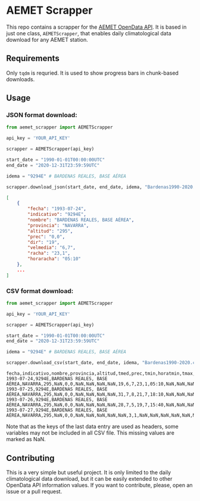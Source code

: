AEMET Scrapper
==============

This repo contains a scrapper for the [AEMET OpenData API](opendata.aemet.es). It is based in just one class, `AEMETScrapper`, that enables daily climatological data download for any AEMET station.

## Requirements
Only `tqdm` is requried. It is used to show progress bars in chunk-based downloads.

## Usage

### JSON format download:
```python
from aemet_scrapper import AEMETScrapper

api_key = 'YOUR_API_KEY'

scrapper = AEMETScrapper(api_key)

start_date = "1990-01-01T00:00:00UTC"
end_date = "2020-12-31T23:59:59UTC"

idema = "9294E" # BARDENAS REALES, BASE AÉREA

scrapper.download_json(start_date, end_date, idema, "Bardenas1990-2020.json")
```

```json
[
    {
        "fecha": "1993-07-24",
        "indicativo": "9294E",
        "nombre": "BARDENAS REALES, BASE AÉREA",
        "provincia": "NAVARRA",
        "altitud": "295",
        "prec": "0,0",
        "dir": "19",
        "velmedia": "6,7",
        "racha": "23,1",
        "horaracha": "05:10"
    },
    ...
]
```

### CSV format download:
```python
from aemet_scrapper import AEMETScrapper

api_key = 'YOUR_API_KEY'

scrapper = AEMETScrapper(api_key)

start_date = "1990-01-01T00:00:00UTC"
end_date = "2020-12-31T23:59:59UTC"

idema = "9294E" # BARDENAS REALES, BASE AÉREA

scrapper.download_csv(start_date, end_date, idema, "Bardenas1990-2020.csv")
```

```csv
fecha,indicativo,nombre,provincia,altitud,tmed,prec,tmin,horatmin,tmax,horatmax,dir,velmedia,racha,horaracha,presMax,horaPresMax,presMin,horaPresMin
1993-07-24,9294E,BARDENAS REALES, BASE AÉREA,NAVARRA,295,NaN,0,0,NaN,NaN,NaN,NaN,19,6,7,23,1,05:10,NaN,NaN,NaN,NaN
1993-07-25,9294E,BARDENAS REALES, BASE AÉREA,NAVARRA,295,NaN,0,0,NaN,NaN,NaN,NaN,31,7,8,21,7,18:10,NaN,NaN,NaN,NaN
1993-07-26,9294E,BARDENAS REALES, BASE AÉREA,NAVARRA,295,NaN,0,0,NaN,NaN,NaN,NaN,28,7,5,19,7,15:40,NaN,NaN,NaN,NaN
1993-07-27,9294E,BARDENAS REALES, BASE AÉREA,NAVARRA,295,NaN,0,0,NaN,NaN,NaN,NaN,NaN,3,1,NaN,NaN,NaN,NaN,NaN,NaN
```
Note that as the keys of the last data entry are used as headers, some variables may not be included in all CSV file. This missing values are marked as NaN.

## Contributing
This is a very simple but useful project. It is only limited to the daily climatological data download, but it can be easily extended to other OpenData API information values. If you want to contribute, please, open an issue or a pull request.
